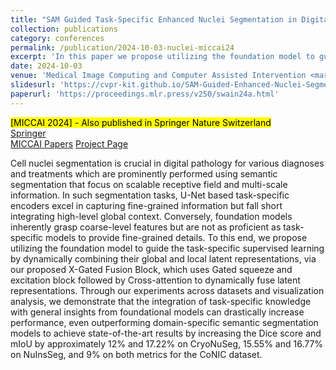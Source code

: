 ```yaml
---
title: "SAM Guided Task-Specific Enhanced Nuclei Segmentation in Digital Pathology"
collection: publications
category: conferences
permalink: /publication/2024-10-03-nuclei-miccai24
excerpt: 'In this paper we propose utilizing the foundation model to guide the task-specific supervised learning by dynamically combining their global and local latent representations, via our proposed X-Gated Fusion Block, which uses Gated squeeze and excitation block followed by Cross-attention to dynamically fuse latent representations.'
date: 2024-10-03
venue: 'Medical Image Computing and Computer Assisted Intervention <mark>[MICCAI]</mark>'
slidesurl: 'https://cvpr-kit.github.io/SAM-Guided-Enhanced-Nuclei-Segmentation/'
paperurl: 'https://proceedings.mlr.press/v250/swain24a.html'
---
```

<mark>[MICCAI 2024] - Also published in Springer Nature Switzerland</mark>  
<a href="https://link.springer.com/chapter/10.1007/978-3-031-72114-4_52">Springer</a>  
<a href="https://papers.miccai.org/miccai-2024/666-Paper3533.html">MICCAI Papers</a>
<a href="https://cvpr-kit.github.io/SAM-Guided-Enhanced-Nuclei-Segmentation/">Project Page</a>

Cell nuclei segmentation is crucial in digital pathology for various diagnoses and treatments which are prominently performed using semantic segmentation that focus on scalable receptive field and multi-scale information. In such segmentation tasks, U-Net based task-specific encoders excel in capturing fine-grained information but fall short integrating high-level global context. Conversely, foundation models inherently grasp coarse-level features but are not as proficient as task-specific models to provide fine-grained details. To this end, we propose utilizing the foundation model to guide the task-specific supervised learning by dynamically combining their global and local latent representations, via our proposed X-Gated Fusion Block, which uses Gated squeeze and excitation block followed by Cross-attention to dynamically fuse latent representations. Through our experiments across datasets and visualization analysis, we demonstrate that the integration of task-specific knowledge with general insights from foundational models can drastically increase performance, even outperforming domain-specific semantic segmentation models to achieve state-of-the-art results by increasing the Dice score and mIoU by approximately 12% and 17.22% on CryoNuSeg, 15.55% and 16.77% on NuInsSeg, and 9% on both metrics for the CoNIC dataset. 
